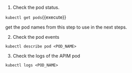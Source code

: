 1) Check the pod status.

`kubectl get pods`{{execute}}

get the pod names from this step to use in the next steps.

2) Check the pod events

`kubectl describe pod <POD_NAME>`

3) Check the logs of the APIM pod

`kubectl logs <POD_NAME>`
